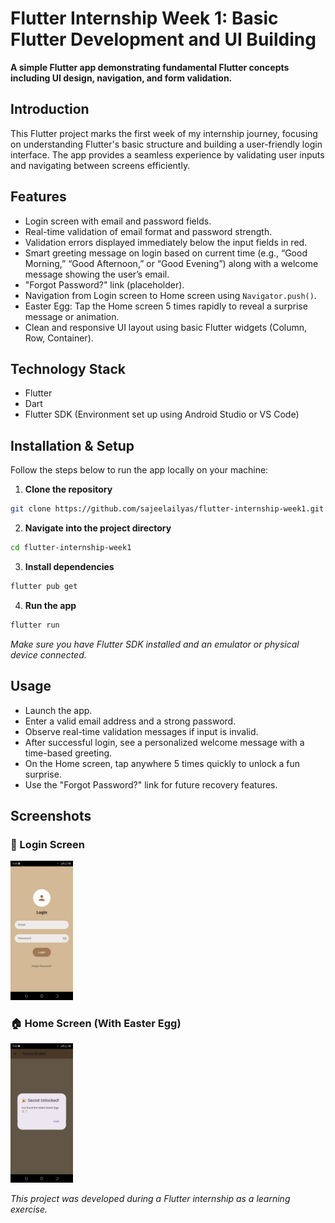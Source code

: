 # Flutter Internship Week 1: Basic Flutter Development and UI Building

**A simple Flutter app demonstrating fundamental Flutter concepts including UI design, navigation, and form validation.**


## Introduction

This Flutter project marks the first week of my internship journey, focusing on understanding Flutter's basic structure and building a user-friendly login interface. The app provides a seamless experience by validating user inputs and navigating between screens efficiently.


## Features
- Login screen with email and password fields.  
- Real-time validation of email format and password strength.  
- Validation errors displayed immediately below the input fields in red.  
- Smart greeting message on login based on current time (e.g., “Good Morning,” “Good Afternoon,” or “Good Evening”) along with a welcome message showing the user’s email.  
- "Forgot Password?" link (placeholder).  
- Navigation from Login screen to Home screen using `Navigator.push()`.  
- Easter Egg: Tap the Home screen 5 times rapidly to reveal a surprise message or animation.  
- Clean and responsive UI layout using basic Flutter widgets (Column, Row, Container).

## Technology Stack

* Flutter
* Dart
* Flutter SDK (Environment set up using Android Studio or VS Code)

## Installation & Setup

Follow the steps below to run the app locally on your machine:

1. **Clone the repository**

```bash
git clone https://github.com/sajeelailyas/flutter-internship-week1.git
```

2. **Navigate into the project directory**

```bash
cd flutter-internship-week1
```

3. **Install dependencies**

```bash
flutter pub get
```

4. **Run the app**

```bash
flutter run
```

*Make sure you have Flutter SDK installed and an emulator or physical device connected.*


## Usage

- Launch the app.
- Enter a valid email address and a strong password.
- Observe real-time validation messages if input is invalid.
- After successful login, see a personalized welcome message with a time-based greeting.
- On the Home screen, tap anywhere 5 times quickly to unlock a fun surprise.
- Use the "Forgot Password?" link for future recovery features.


## Screenshots

### 🔐 Login Screen  
<img src="assets/login.jpg" alt="Login Screen" width="100"/>

### 🏠 Home Screen (With Easter Egg)  
<img src="assets/home.jpg" alt="Home Screen" width="100"/>


*This project was developed during a Flutter internship as a learning exercise.*
